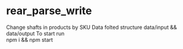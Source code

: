 # rear_parse_write
Change shafts in products by SKU
Data folted structure data/input && data/output
To start run   
            npm i && npm start 
